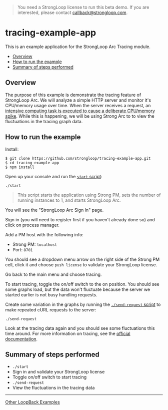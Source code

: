 > You need a StrongLoop license to run this beta demo. If you are
interested, please contact callback@strongloop.com.

# tracing-example-app

This is an example application for the StrongLoop Arc Tracing module.

- [Overview](#overview)
- [How to run the example](#how-to-run-the-example)
- [Summary of steps performed](#summary-of-steps-performed)

## Overview

The purpose of this example is demonstrate the tracing feature of StrongLoop
Arc. We will analyze a simple HTTP server and monitor it's CPU/memory usage over
time. When the server receives a request, an [intensive computing task is
executed to cause a deliberate CPU/memory spike](index.js#L10-L17). While this is
happening, we will be using Strong Arc to to view the fluctuations in the
tracing graph data.


## How to run the example

Install:

```
$ git clone https://github.com/strongloop/tracing-example-app.git
$ cd tracing-example-app
$ npm install
```

Open up your console and run the [`start` script](start):

```
./start
```

> This script starts the application using Strong PM, sets the number of running
instances to 1, and starts StrongLoop Arc.

You will see the "StrongLoop Arc Sign In" page.

Sign in (you will need to register first if you haven't already done so) and
click on process manager.

Add a PM host with the following info:

- Strong PM: `localhost`
- Port: `8701`

You should see a dropdown menu arrow on the right side of the Strong PM cell,
click it and choose `push license` to validate your StrongLoop license.

Go back to the main menu and choose tracing.

To start tracing, toggle the on/off switch to the on position. You should see
some graphs load, but the data won't fluctuate because the server we started
earlier is not busy handling requests.

Create some variation in the graphs by running the [`./send-request` script](send-request)
to make repeated cURL requests to the server:

```
./send-request
```

Look at the tracing data again and you should see some fluctuations this time
around. For more information on tracing, see the [official documentation](http://docs.strongloop.com/display/SLC/Tracing).

## Summary of steps performed

- `./start`
- Sign in and validate your StrongLoop license
- Toggle on/off switch to start tracing
- `./send-request`
- View the fluctuations in the tracing data

---

[Other LoopBack Examples](https://github.com/strongloop/loopback-example)
